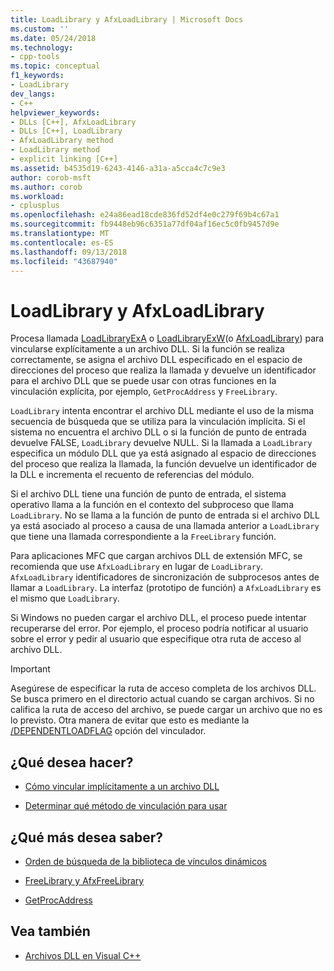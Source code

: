 ```yaml
---
title: LoadLibrary y AfxLoadLibrary | Microsoft Docs
ms.custom: ''
ms.date: 05/24/2018
ms.technology:
- cpp-tools
ms.topic: conceptual
f1_keywords:
- LoadLibrary
dev_langs:
- C++
helpviewer_keywords:
- DLLs [C++], AfxLoadLibrary
- DLLs [C++], LoadLibrary
- AfxLoadLibrary method
- LoadLibrary method
- explicit linking [C++]
ms.assetid: b4535d19-6243-4146-a31a-a5cca4c7c9e3
author: corob-msft
ms.author: corob
ms.workload:
- cplusplus
ms.openlocfilehash: e24a86ead18cde836fd52df4e0c279f69b4c67a1
ms.sourcegitcommit: fb9448eb96c6351a77df04af16ec5c0fb9457d9e
ms.translationtype: MT
ms.contentlocale: es-ES
ms.lasthandoff: 09/13/2018
ms.locfileid: "43687940"
---
```

# <a name="loadlibrary-and-afxloadlibrary"></a>LoadLibrary y AfxLoadLibrary

Procesa llamada [LoadLibraryExA](/windows/desktop/api/libloaderapi/nf-libloaderapi-loadlibraryexa) o [LoadLibraryExW](/windows/desktop/api/libloaderapi/nf-libloaderapi-loadlibraryexw)(o [AfxLoadLibrary](../mfc/reference/application-information-and-management.md#afxloadlibrary)) para vincularse explícitamente a un archivo DLL. Si la función se realiza correctamente, se asigna el archivo DLL especificado en el espacio de direcciones del proceso que realiza la llamada y devuelve un identificador para el archivo DLL que se puede usar con otras funciones en la vinculación explícita, por ejemplo, `GetProcAddress` y `FreeLibrary`.

`LoadLibrary` intenta encontrar el archivo DLL mediante el uso de la misma secuencia de búsqueda que se utiliza para la vinculación implícita. Si el sistema no encuentra el archivo DLL o si la función de punto de entrada devuelve FALSE, `LoadLibrary` devuelve NULL. Si la llamada a `LoadLibrary` especifica un módulo DLL que ya está asignado al espacio de direcciones del proceso que realiza la llamada, la función devuelve un identificador de la DLL e incrementa el recuento de referencias del módulo.

Si el archivo DLL tiene una función de punto de entrada, el sistema operativo llama a la función en el contexto del subproceso que llama `LoadLibrary`. No se llama a la función de punto de entrada si el archivo DLL ya está asociado al proceso a causa de una llamada anterior a `LoadLibrary` que tiene una llamada correspondiente a la `FreeLibrary` función.

Para aplicaciones MFC que cargan archivos DLL de extensión MFC, se recomienda que use `AfxLoadLibrary` en lugar de `LoadLibrary`. `AfxLoadLibrary` identificadores de sincronización de subprocesos antes de llamar a `LoadLibrary`. La interfaz (prototipo de función) a `AfxLoadLibrary` es el mismo que `LoadLibrary`.

Si Windows no pueden cargar el archivo DLL, el proceso puede intentar recuperarse del error. Por ejemplo, el proceso podría notificar al usuario sobre el error y pedir al usuario que especifique otra ruta de acceso al archivo DLL.

> [!IMPORTANT]  
> Asegúrese de especificar la ruta de acceso completa de los archivos DLL. Se busca primero en el directorio actual cuando se cargan archivos. Si no califica la ruta de acceso del archivo, se puede cargar un archivo que no es lo previsto. Otra manera de evitar que esto es mediante la [/DEPENDENTLOADFLAG](../build/reference/dependentloadflag.md) opción del vinculador.

## <a name="what-do-you-want-to-do"></a>¿Qué desea hacer?

- [Cómo vincular implícitamente a un archivo DLL](../build/linking-an-executable-to-a-dll.md#linking-implicitly)

- [Determinar qué método de vinculación para usar](../build/linking-an-executable-to-a-dll.md#determining-which-linking-method-to-use)

## <a name="what-do-you-want-to-know-more-about"></a>¿Qué más desea saber?

- [Orden de búsqueda de la biblioteca de vínculos dinámicos](/windows/desktop/Dlls/dynamic-link-library-search-order)

- [FreeLibrary y AfxFreeLibrary](../build/freelibrary-and-afxfreelibrary.md)

- [GetProcAddress](../build/getprocaddress.md)

## <a name="see-also"></a>Vea también

- [Archivos DLL en Visual C++](../build/dlls-in-visual-cpp.md)
